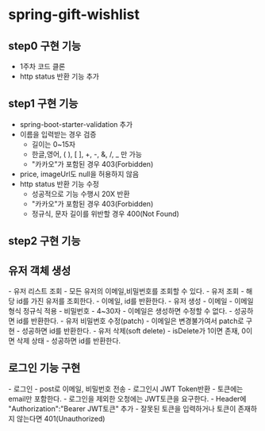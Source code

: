 # spring-gift-wishlist

## step0 구현 기능

- 1주차 코드 클론
- http status 반환 기능 추가

## step1 구현 기능

- spring-boot-starter-validation 추가
- 이름을 입력받는 경우 검증
    - 길이는 0~15자
    - 한글,영어, ( ), [ ], +, -, &, /, _ 만 가능
    - "카카오"가 포함된 경우 403(Forbidden)
- price, imageUrl도 null을 허용하지 않음
- http status 반환 기능 수정
    - 성공적으로 기능 수행시 20X 반환
    - "카카오"가 포함된 경우 403(Forbidden)
    - 정규식, 문자 길이를 위반할 경우 400(Not Found)

## step2 구현 기능

<h2>유저 객체 생성</h2>
  - 유저 리스트 조회
    - 모든 유저의 이메일,비밀번호를 조회할 수 있다.
  - 유저 조회
    - 해당 id를 가진 유저를 조회한다.
    - 이메일, id를 반환한다.
  - 유저 생성
    - 이메일
      - 이메일 형식 정규식 적용
    - 비밀번호
      - 4~30자 
    - 이메일은 생성하면 수정할 수 없다.
    - 성공하면 id를 반환한다.
  - 유저 비밀번호 수정(patch)
    - 이메일은 변경불가여서 patch로 구현
    - 성공하면 id를 반환한다.
  - 유저 삭제(soft delete)
    - isDelete가 1이면 존재, 0이면 삭제 상태
    - 성공하면 id를 반환한다.
    

<h2>로그인 기능 구현</h2>
- 로그인
  - post로 이메일, 비밀번호 전송
  - 로그인시 JWT Token반환
    - 토큰에는 email만 포함한다.
  - 로그인을 제외한 오청에는 JWT토큰을 요구한다.
    - Header에 "Authorization":"Bearer JWT토큰" 추가
    - 잘못된 토큰을 입력하거나 토큰이 존재하지 않는다면 401(Unauthorized)